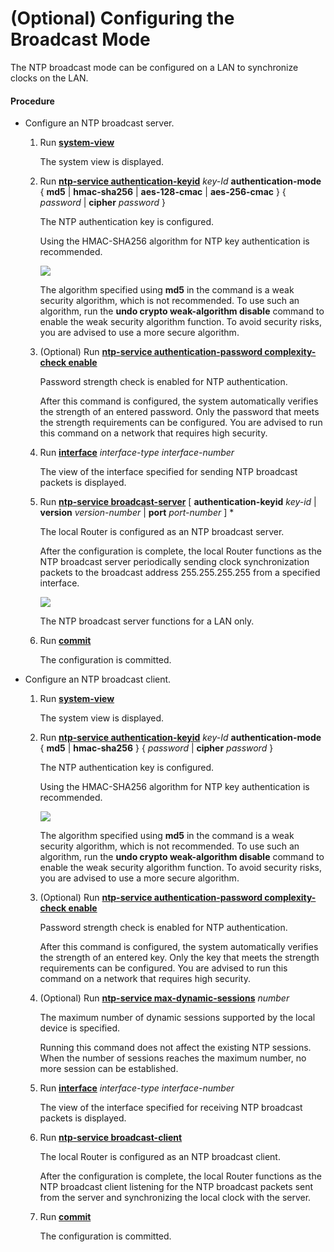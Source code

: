 (Optional) Configuring the Broadcast Mode
=========================================

The NTP broadcast mode can be configured on a LAN to synchronize clocks on the LAN.

#### Procedure

* Configure an NTP broadcast server.
  1. Run [**system-view**](cmdqueryname=system-view)
     
     
     
     The system view is displayed.
  2. Run [**ntp-service authentication-keyid**](cmdqueryname=ntp-service+authentication-keyid) *key-Id* **authentication-mode** { **md5** | **hmac-sha256** | **aes-128-cmac** | **aes-256-cmac** } { *password* | **cipher** *password* }
     
     
     
     The NTP authentication key is configured.
     
     
     
     Using the HMAC-SHA256 algorithm for NTP key authentication is recommended.
     
     ![](../../../../public_sys-resources/notice_3.0-en-us.png) 
     
     The algorithm specified using **md5** in the command is a weak security algorithm, which is not recommended. To use such an algorithm, run the **undo crypto weak-algorithm disable** command to enable the weak security algorithm function. To avoid security risks, you are advised to use a more secure algorithm.
  3. (Optional) Run [**ntp-service authentication-password complexity-check enable**](cmdqueryname=ntp-service+authentication-password+complexity-check+enable)
     
     
     
     Password strength check is enabled for NTP authentication.
     
     
     
     After this command is configured, the system automatically verifies the strength of an entered password. Only the password that meets the strength requirements can be configured. You are advised to run this command on a network that requires high security.
  4. Run [**interface**](cmdqueryname=interface) *interface-type* *interface-number*
     
     
     
     The view of the interface specified for sending NTP broadcast packets is displayed.
  5. Run [**ntp-service broadcast-server**](cmdqueryname=ntp-service+broadcast-server) [ **authentication-keyid** *key-id* | **version** *version-number* | **port** *port-number* ] \*
     
     
     
     The local Router is configured as an NTP broadcast server.
     
     
     
     After the configuration is complete, the local Router functions as the NTP broadcast server periodically sending clock synchronization packets to the broadcast address 255.255.255.255 from a specified interface.
     
     ![](../../../../public_sys-resources/note_3.0-en-us.png) 
     
     The NTP broadcast server functions for a LAN only.
  6. Run [**commit**](cmdqueryname=commit)
     
     
     
     The configuration is committed.
* Configure an NTP broadcast client.
  1. Run [**system-view**](cmdqueryname=system-view)
     
     
     
     The system view is displayed.
  2. Run [**ntp-service authentication-keyid**](cmdqueryname=ntp-service+authentication-keyid) *key-Id* **authentication-mode** { **md5** | **hmac-sha256** } { *password* | **cipher** *password* }
     
     
     
     The NTP authentication key is configured.
     
     
     
     Using the HMAC-SHA256 algorithm for NTP key authentication is recommended.
     
     ![](../../../../public_sys-resources/notice_3.0-en-us.png) 
     
     The algorithm specified using **md5** in the command is a weak security algorithm, which is not recommended. To use such an algorithm, run the **undo crypto weak-algorithm disable** command to enable the weak security algorithm function. To avoid security risks, you are advised to use a more secure algorithm.
  3. (Optional) Run [**ntp-service authentication-password complexity-check enable**](cmdqueryname=ntp-service+authentication-password+complexity-check+enable)
     
     
     
     Password strength check is enabled for NTP authentication.
     
     
     
     After this command is configured, the system automatically verifies the strength of an entered key. Only the key that meets the strength requirements can be configured. You are advised to run this command on a network that requires high security.
  4. (Optional) Run [**ntp-service max-dynamic-sessions**](cmdqueryname=ntp-service+max-dynamic-sessions) *number*
     
     
     
     The maximum number of dynamic sessions supported by the local device is specified.
     
     
     
     Running this command does not affect the existing NTP sessions. When the number of sessions reaches the maximum number, no more session can be established.
  5. Run [**interface**](cmdqueryname=interface) *interface-type* *interface-number*
     
     
     
     The view of the interface specified for receiving NTP broadcast packets is displayed.
  6. Run [**ntp-service broadcast-client**](cmdqueryname=ntp-service+broadcast-client)
     
     
     
     The local Router is configured as an NTP broadcast client.
     
     
     
     After the configuration is complete, the local Router functions as the NTP broadcast client listening for the NTP broadcast packets sent from the server and synchronizing the local clock with the server.
  7. Run [**commit**](cmdqueryname=commit)
     
     
     
     The configuration is committed.